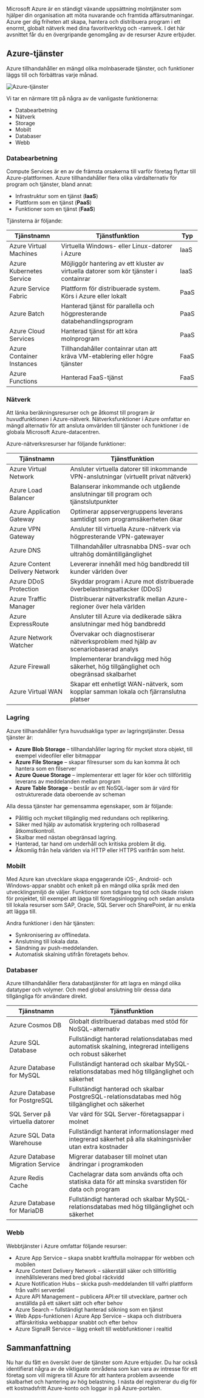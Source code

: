 Microsoft Azure är en ständigt växande uppsättning molntjänster som hjälper din organisation att möta nuvarande och framtida affärsutmaningar. Azure ger dig friheten att skapa, hantera och distribuera program i ett enormt, globalt nätverk med dina favoritverktyg och -ramverk. I det här avsnittet får du en övergripande genomgång av de resurser Azure erbjuder.

## <a name="azure-services"></a>Azure-tjänster

Azure tillhandahåller en mängd olika molnbaserade tjänster, och funktioner läggs till och förbättras varje månad. 

![Azure-tjänster](../media-draft/image204.png)

Vi tar en närmare titt på några av de vanligaste funktionerna: 

- Databearbetning
- Nätverk 
- Storage
- Mobilt 
- Databaser 
- Webb

### <a name="compute"></a>Databearbetning

Compute Services är en av de främsta orsakerna till varför företag flyttar till Azure-plattformen. Azure tillhandahåller flera olika värdalternativ för program och tjänster, bland annat:

- Infrastruktur som en tjänst (**IaaS**)
- Plattform som en tjänst (**PaaS**)
- Funktioner som en tjänst (**FaaS**)

Tjänsterna är följande:

|  Tjänstnamn             | Tjänstfunktion                                                          |  Typ     |
| -------------             | -------------                                                             | --------- |
| Azure Virtual Machines          | Virtuella Windows- eller Linux-datorer i Azure                                      | IaaS      |
| Azure Kubernetes Service   | Möjliggör hantering av ett kluster av virtuella datorer som kör tjänster i containrar    | IaaS      |
| Azure Service Fabric            | Plattform för distribuerade system. Körs i Azure eller lokalt                | PaaS      |
| Azure Batch               | Hanterad tjänst för parallella och högpresterande databehandlingsprogram  | PaaS      |
| Azure Cloud Services            | Hanterad tjänst för att köra molnprogram                            | PaaS      |
| Azure Container Instances | Tillhandahåller containrar utan att kräva VM-etablering eller högre tjänster      | FaaS      |
| Azure Functions           | Hanterad FaaS-tjänst                                                      | FaaS      |

### <a name="networking"></a>Nätverk

Att länka beräkningsresurser och ge åtkomst till program är huvudfunktionen i Azure-nätverk. Nätverksfunktioner i Azure omfattar en mängd alternativ för att ansluta omvärlden till tjänster och funktioner i de globala Microsoft Azure-datacentren.

Azure-nätverksresurser har följande funktioner:

|  Tjänstnamn             | Tjänstfunktion                                                                      |
| -------------             | -------------                                                                         |
| Azure Virtual Network           | Ansluter virtuella datorer till inkommande VPN-anslutningar (virtuellt privat nätverk)                     |
| Azure Load Balancer             | Balanserar inkommande och utgående anslutningar till program och tjänstslutpunkter         |
| Azure Application Gateway       | Optimerar appservergruppens leverans samtidigt som programsäkerheten ökar               |
| Azure VPN Gateway               | Ansluter till virtuella Azure-nätverk via högpresterande VPN-gatewayer                   |
| Azure DNS                 | Tillhandahåller ultrasnabba DNS-svar och ultrahög domäntillgänglighet                   |
| Azure Content Delivery Network  | Levererar innehåll med hög bandbredd till kunder världen över                                  |
| Azure DDoS Protection     | Skyddar program i Azure mot distribuerade överbelastningsattacker (DDoS)   |
| Azure Traffic Manager           | Distribuerar nätverkstrafik mellan Azure-regioner över hela världen                             |
| Azure ExpressRoute              | Ansluter till Azure via dedikerade säkra anslutningar med hög bandbredd                     |
| Azure Network Watcher           | Övervakar och diagnostiserar nätverksproblem med hjälp av scenariobaserad analys                     |
| Azure Firewall            | Implementerar brandvägg med hög säkerhet, hög tillgänglighet och obegränsad skalbarhet         |
| Azure Virtual WAN               | Skapar ett enhetligt WAN-nätverk, som kopplar samman lokala och fjärranslutna platser           |

### <a name="storage"></a>Lagring

Azure tillhandahåller fyra huvudsakliga typer av lagringstjänster. Dessa tjänster är:

- **Azure Blob Storage** – tillhandahåller lagring för mycket stora objekt, till exempel videofiler eller bitmappar
- **Azure File Storage** – skapar filresurser som du kan komma åt och hantera som en filserver
- **Azure Queue Storage** – implementerar ett lager för köer och tillförlitlig leverans av meddelanden mellan program
- **Azure Table Storage** – består av ett NoSQL-lager som är värd för ostrukturerade data oberoende av scheman

Alla dessa tjänster har gemensamma egenskaper, som är följande:

- Pålitlig och mycket tillgänglig med redundans och replikering.
- Säker med hjälp av automatisk kryptering och rollbaserad åtkomstkontroll.
- Skalbar med nästan obegränsad lagring.
- Hanterad, tar hand om underhåll och kritiska problem åt dig.
- Åtkomlig från hela världen via HTTP eller HTTPS varifrån som helst.

### <a name="mobile"></a>Mobilt

Med Azure kan utvecklare skapa engagerande iOS-, Android- och Windows-appar snabbt och enkelt på en mängd olika språk med den utvecklingsmiljö de väljer. Funktioner som tidigare tog tid och ökade risken för projektet, till exempel att lägga till företagsinloggning och sedan ansluta till lokala resurser som SAP, Oracle, SQL Server och SharePoint, är nu enkla att lägga till.

Andra funktioner i den här tjänsten:

- Synkronisering av offlinedata.
- Anslutning till lokala data.
- Sändning av push-meddelanden.
- Automatisk skalning utifrån företagets behov.

### <a name="databases"></a>Databaser

Azure tillhandahåller flera databastjänster för att lagra en mängd olika datatyper och volymer. Och med global anslutning blir dessa data tillgängliga för användare direkt.

|  Tjänstnamn             | Tjänstfunktion                                                                                |
| -------------             | -------------                                                                                   |
| Azure Cosmos DB           | Globalt distribuerad databas med stöd för NoSQL-alternativ                                       |
| Azure SQL Database        | Fullständigt hanterad relationsdatabas med automatisk skalning, integrerad intelligens och robust säkerhet    |
| Azure Database for MySQL  | Fullständigt hanterad och skalbar MySQL-relationsdatabas med hög tillgänglighet och säkerhet        |
| Azure Database for PostgreSQL   | Fullständigt hanterad och skalbar PostgreSQL-relationsdatabas med hög tillgänglighet och säkerhet   |
| SQL Server på virtuella datorer         | Var värd för SQL Server-företagsappar i molnet                                                  |
| Azure SQL Data Warehouse        | Fullständigt hanterat informationslager med integrerad säkerhet på alla skalningsnivåer utan extra kostnader    |
| Azure Database Migration Service    | Migrerar databaser till molnet utan ändringar i programkoden                            |
| Azure Redis Cache               | Cachelagrar data som används ofta och statiska data för att minska svarstiden för data och program                    |
| Azure Database for MariaDB      | Fullständigt hanterad och skalbar MySQL-relationsdatabas med hög tillgänglighet och säkerhet        |

### <a name="web"></a>Webb

Webbtjänster i Azure omfattar följande resurser:

- Azure App Service – skapa snabbt kraftfulla molnappar för webben och mobilen
- Azure Content Delivery Network – säkerställ säker och tillförlitlig innehållsleverans med bred global räckvidd
- Azure Notification Hubs – skicka push-meddelanden till valfri plattform från valfri serverdel
- Azure API Management – publicera API:er till utvecklare, partner och anställda på ett säkert sätt och efter behov
- Azure Search – fullständigt hanterad sökning som en tjänst
- Web Apps-funktionen i Azure App Service – skapa och distribuera affärskritiska webbappar snabbt och efter behov
- Azure SignalR Service – lägg enkelt till webbfunktioner i realtid

## <a name="summary"></a>Sammanfattning

Nu har du fått en översikt över de tjänster som Azure erbjuder. Du har också identifierat några av de viktigaste områdena som kan vara av intresse för ett företag som vill migrera till Azure för att hantera problem avseende skalbarhet och hantering av hög belastning. I nästa del registrerar du dig för ett kostnadsfritt Azure-konto och loggar in på Azure-portalen.

